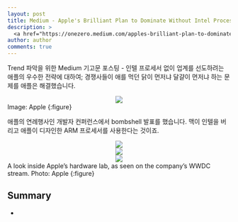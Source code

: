 ```yaml
---
layout: post
title: Medium - Apple's Brilliant Plan to Dominate Without Intel Processors
description: >
  <a href="https://onezero.medium.com/apples-brilliant-plan-to-dominate-without-intel-processors-d664a0babd3b"> 원문 - Owen Williams </a>
author: author
comments: true
---
```


Trend 파악을 위한 Medium 기고문 포스팅 - 인텔 프로세서 없이 업계를 선도하려는 애플의 우수한 전략에 대하여; 경쟁사들이 애를 먹던 닭이 먼저냐 달걀이 먼저냐 하는 문제를 애플은 해결했습니다.

<center>
<img src="https://miro.medium.com/max/1400/1*yKOuh0pBNOXBxK3oKftHjQ.png"/>
</center>
Image: Apple
{:figure}

애플의 연례행사인 개발자 컨퍼런스에서 bombshell 발표를 했습니다. 맥이 인텔을 버리고 애플이 디자인한 ARM 프로세서를 사용한다는 것이죠.


<center>
<img src="https://miro.medium.com/max/1400/0*yxtmfVvXqokIkdeG"/>
</center>

<center>
<img src="https://miro.medium.com/max/1400/0*VUgm7eVTFFozjdlO"/>
</center>

<center>
<img src="https://miro.medium.com/max/1400/0*VUgm7eVTFFozjdlO"/>
</center>
A look inside Apple’s hardware lab, as seen on the company’s WWDC stream. Photo: Apple
{:figure}

## Summary
*
